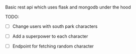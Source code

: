 Basic rest api which uses flask and mongodb under the hood

TODO:
- [ ] Change users with south park characters
- [ ] Add a superpower to each character
- [ ] Endpoint for fetching random character
      
